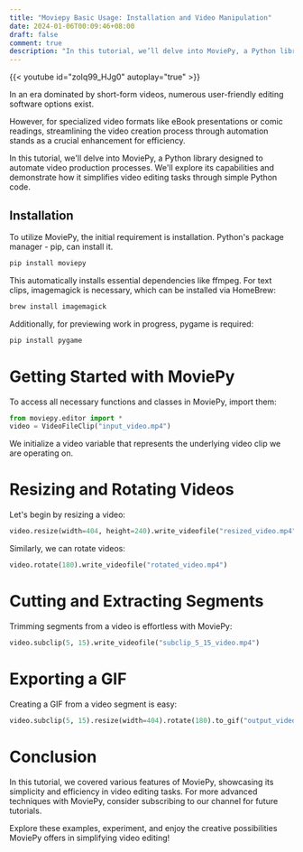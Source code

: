 ```yaml
---
title: "Moviepy Basic Usage: Installation and Video Manipulation"
date: 2024-01-06T00:09:46+08:00
draft: false
comment: true
description: "In this tutorial, we’ll delve into MoviePy, a Python library designed to automate video production processes. We’ll explore its capabilities and demonstrate how it simplifies video editing tasks through simple Python code."
---
```


{{< youtube id="zoIq99_HJg0" autoplay="true" >}}

In an era dominated by short-form videos, numerous user-friendly editing software options exist. 

However, for specialized video formats like eBook presentations or comic readings, streamlining the video creation process through automation stands as a crucial enhancement for efficiency.

In this tutorial, we'll delve into MoviePy, a Python library designed to automate video production processes. We'll explore its capabilities and demonstrate how it simplifies video editing tasks through simple Python code.

## Installation
To utilize MoviePy, the initial requirement is installation. Python's package manager - pip, can install it.

```bash
pip install moviepy
```

This automatically installs essential dependencies like ffmpeg. For text clips, imagemagick is necessary, which can be installed via HomeBrew:

```bash
brew install imagemagick
```

Additionally, for previewing work in progress, pygame is required:

```bash
pip install pygame
```

# Getting Started with MoviePy
To access all necessary functions and classes in MoviePy, import them:

```python
from moviepy.editor import *
video = VideoFileClip("input_video.mp4")
```

We initialize a video variable that represents the underlying video clip we are operating on.

# Resizing and Rotating Videos
Let's begin by resizing a video:

```python
video.resize(width=404, height=240).write_videofile("resized_video.mp4")
```

Similarly, we can rotate videos:

```python
video.rotate(180).write_videofile("rotated_video.mp4")
```

# Cutting and Extracting Segments

Trimming segments from a video is effortless with MoviePy:

```python
video.subclip(5, 15).write_videofile("subclip_5_15_video.mp4")
```

# Exporting a GIF
Creating a GIF from a video segment is easy:

```python
video.subclip(5, 15).resize(width=404).rotate(180).to_gif("output_video.gif")
```

# Conclusion
In this tutorial, we covered various features of MoviePy, showcasing its simplicity and efficiency in video editing tasks. For more advanced techniques with MoviePy, consider subscribing to our channel for future tutorials.

Explore these examples, experiment, and enjoy the creative possibilities MoviePy offers in simplifying video editing!
